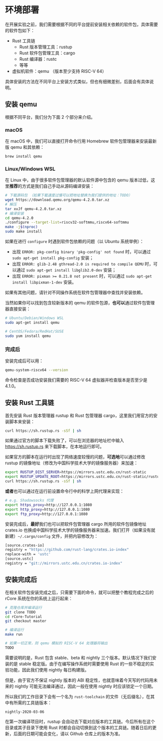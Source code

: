 # 环境部署

在开展实验之前，我们需要根据不同的平台提前安装相关依赖的软件包，具体需要的软件包如下：
- Rust 工具链
  - Rust 版本管理工具：rustup
  - Rust 软件包管理工具：cargo
  - Rust 编译器：rustc
  - 等等
- 虚拟机软件：qemu （版本至少支持 RISC-V 64）

具体安装的方法在不同平台上安装方式类似，但也有细微差别，后面会有具体说明。

<!-- TODO: Normal Windows -->

## 安装 qemu
根据不同平台，我们分为下面 2 个部分来介绍。

### macOS
在 macOS 中，我们可以直接打开命令行用 Homebrew 软件包管理器来安装最新版 qemu 和其依赖：

```bash
brew install qemu
```

### Linux/Windows WSL
在 Linux 中，由于很多软件包管理器的默认软件源中包含的 qemu 版本过低，这里**推荐**的方式是我们自己手动从源码编译安装：

```bash
# 下载源码包 （如果下载速度过慢可以把地址替换为我们提供的地址：TODO）
wget https://download.qemu.org/qemu-4.2.0.tar.xz
# 解压
tar xvJf qemu-4.2.0.tar.xz
# 编译安装
cd qemu-4.2.0
./configure --target-list=riscv32-softmmu,riscv64-softmmu
make -j$(nproc)
sudo make install
```

如果在进行 `configure` 时遇到软件包依赖的问题（以 Ubuntu 系统举例）：
- 出现 `ERROR: pkg-config binary 'pkg-config' not found` 时，可以通过 `sudo apt-get install pkg-config` 安装；
- 出现 `ERROR: glib-2.48 gthread-2.0 is required to compile QEMU` 时，可以通过 `sudo apt-get install libglib2.0-dev` 安装；
- 出现 `ERROR: pixman >= 0.21.8 not present` 时，可以通过 `sudo apt-get install libpixman-1-dev` 安装。

如果有其他问题，请针对不同操作系统在软件包管理器中查找并安装依赖。

当然如果你可以找到包含较新版本的 qemu 的软件包源，**也可以**通过软件包管理器直接安装：

```bash
# Ubuntu/Debian/Windows WSL
sudo apt-get install qemu

# CentOS/Fedora/RedHat/SUSE
sudo yum install qemu
```

### 完成后
安装完成后可以用：

```bash
qemu-system-riscv64 --version
```

命令检查是否成功安装我们需要的 RISC-V 64 虚拟器并检查版本是否至少是 4.1.0。

## 安装 Rust 工具链
首先安装 Rust 版本管理器 rustup 和 Rust 包管理器 cargo，这里我们用官方的安装脚本来安装：

```bash
curl https://sh.rustup.rs -sSf | sh
```

如果通过官方的脚本下载失败了，可以在浏览器的地址栏中输入 https://sh.rustup.rs 来下载脚本，在本地运行即可。

如果官方的脚本在运行时出现了网络速度较慢的问题，**可选地**可以通过修改 rustup 的镜像地址（修改为中国科学技术大学的镜像服务器）来加速：

```bash
export RUSTUP_DIST_SERVER=https://mirrors.ustc.edu.cn/rust-static
export RUSTUP_UPDATE_ROOT=https://mirrors.ustc.edu.cn/rust-static/rustup
curl https://sh.rustup.rs -sSf | sh
```

**或者**也可以通过在运行前设置命令行中的科学上网代理来实现：
```bash
# e.g. Shadowsocks 代理
export https_proxy=http://127.0.0.1:1080
export http_proxy=http://127.0.0.1:1080
export ftp_proxy=http://127.0.0.1:1080
```

安装完成后，**最好**我们也可以把软件包管理器 cargo 所用的软件包镜像地址 crates.io 也换成中国科学技术大学的镜像服务器来加速。我们打开（如果没有就新建）`~/.cargo/config` 文件，并把内容修改为：
```bash
[source.crates-io]
registry = "https://github.com/rust-lang/crates.io-index"
replace-with = 'ustc'
[source.ustc]
registry = "git://mirrors.ustc.edu.cn/crates.io-index"
```

## 安装完成后
在相关软件包安装完成之后，只需要下面的命令，就可以把整个教程完成之后的 rCore 系统在你的系统上运行起来：
```bash
# 克隆仓库并编译运行
git clone TODO
cd rCore-Tutorial
git checkout master

# 编译运行
make run

# 如果一切正常，则 qemu 模拟的 RISC-V 64 处理器将输出
TODO
```

需要说明的是，Rust 包含 stable、beta 和 nightly 三个版本。默认情况下我们安装的是 stable 稳定版。由于在编写操作系统时需要使用 Rust 的一些不稳定的实验功能，因此我们使用 nightly 每日构建版。

但是，由于官方不保证 nightly 版本的 ABI 稳定性，也就意味着今天写的代码用未来的 nightly 可能无法编译通过，因此一般在使用 nightly 时应该锁定一个日期。

所以我们的工作目录下会有一个名为 `rust-toolchain` 的文件（无后缀名），在其中有所需的工具链版本：

```
nightly-2020-03-06
```

在第一次编译项目时，rustup 会自动去下载对应版本的工具链。今后所有在这个目录或其子目录下使用 Rust 时都会自动切换到这个版本的工具链。随着日后的更新，后面的日期可能会变化，请以 Github 仓库上的版本为准。